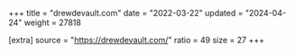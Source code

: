 +++
title = "drewdevault.com"
date = "2022-03-22"
updated = "2024-04-24"
weight = 27818

[extra]
source = "https://drewdevault.com/"
ratio = 49
size = 27
+++

